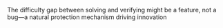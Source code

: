 The difficulty gap between solving and verifying might be a feature, not a bug—a natural protection mechanism driving innovation